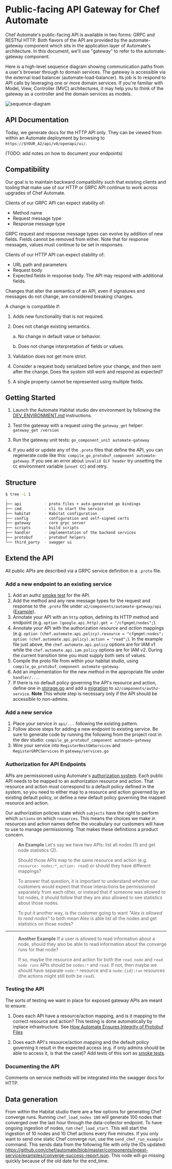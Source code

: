 # Public-facing API Gateway for Chef Automate

Chef Automate's public-facing API is available in two forms: GRPC and
RESTful HTTP. Both flavors of the API are provided by the
automate-gateway component which sits in the application layer of
Automate's architecture. In this document, we'll use "gateway" to
refer to the automate-gateway component.

Here is a high-level sequence diagram showing communication paths from
a user's browser through to domain services. The gateway is accessible
via the external load balancer (automate-load-balancer). Its job is
to respond to API calls by leveraging one or more domain services. If
you're familiar with Model, View, Controller (MVC) architectures, it
may help you to think of the gateway as a controller and the domain
services as models.

![sequence-diagram](docs/diagrams/gateway-sequence.png)

## API Documentation

Today, we generate docs for the HTTP API only. They can be viewed from
within an Automate deployment by browsing to `https://$YOUR_A2/api/v0/openapi/ui/`.

(TODO: add notes on how to document your endpoints)

## Compatibility

Our goal is to maintain backward compatibility such that existing
clients and tooling that make use of our HTTP or GRPC API continue to
work across upgrades of Chef Automate.

Clients of our GRPC API can expect stability of:

* Method name
* Request message type
* Response message type

GRPC request and response message types can evolve by addition of new
fields. Fields cannot be removed from either. Note that for response
messages, values must continue to be set in responses.

Clients of our HTTP API can expect stability of:

* URL path and parameters
* Request body
* Expected fields in response body. The API may respond with
  additional fields.

Changes that alter the semantics of an API, even if signatures and messages do
not change, are considered breaking changes.

A change is compatible if:

1. Adds new functionality that is not required.

2. Does not change existing semantics.

   a. No change in default value or behavior.

   b. Does not change interpretation of fields or values.

3. Validation does not get more strict.

4. Consider a request body serialized before your change, and then sent after
   the change. Does the system still work and respond as expected?

5. A single property cannot be represented using multiple fields.

## Getting Started

1. Launch the Automate Habitat studio dev environment by following the
   [DEV_ENVIRONMENT.md](../../dev-docs/DEV_ENVIRONMENT.md)
   instructions.

2. Test the gateway with a request using the `gateway_get` helper:
   `gateway_get /version`

3. Run the gateway unit tests: `go_component_unit automate-gateway`

4. If you add or update any of the `.proto` files that define the API,
   you can regenerate code like this: `compile_go_protobuf_component automate-gateway`.
   If you see an error about `invalid ELF header`
   try unsetting the `CC` environment variable (`unset CC`) and retry.

## Structure

```bash
$ tree -L 1
.
├── api          - proto files + auto-generated go bindings
├── cmd          - cli to start the service
├── habitat      - Habitat configuration
├── config       - configuration and self-signed certs
├── gateway      - core grpc server
├── scripts      - build scripts
├── handler      - implementation of the backend services
├── protobuf     - protobuf helpers
└── third_party  - swagger ui
```

## Extend the API

All public APIs are described via a GRPC service definition in a `.proto` file.

### Add a new endpoint to an existing service

1. Add an authz [smoke test](https://github.com/chef/automate/blob/c41a1863627c950c9ec5f5b8d5cd48254b8d8b71/inspec/a2-api-integration/controls/authz_access_control.rb#L14) for the API.
2. Add the method and any new message types for the request and response to the `.proto` file under `a2/components/automate-gateway/api` ([Example](https://github.com/chef/automate/blob/c41a1863627c950c9ec5f5b8d5cd48254b8d8b71/components/automate-gateway/api/auth/users/users.proto#L16)).
3. Annotate your API with an `http` option, defining its HTTP method and endpoint (e.g. `option (google.api.http).get = "/cfgmgmt/nodes";`).
4. Annotate your API with the authorization _resource_ and _action_ mappings
   (e.g. `option (chef.automate.api.policy).resource = "cfgmgmt:nodes"; option (chef.automate.api.policy).action = "read";`).
   In the example file just above, the `chef.automate.api.policy` options are for IAM v1 while the
   `chef.automate.api.iam.policy` options are for IAM v2. During the current transition time you must supply both sets of values.
5. Compile the proto file from within your habitat studio, using `compile_go_protobuf_component automate-gateway`.
6. Add an implementation for the new method in the appropriate file under `handler/...`.
7. If there is no default policy governing the API's resource and action, define one in [storage.go](https://github.com/chef/automate/blob/c41a1863627c950c9ec5f5b8d5cd48254b8d8b71/components/authz-service/storage/v2/storage.go#L84)
   and add a [migration](https://github.com/chef/automate/blob/c41a1863627c950c9ec5f5b8d5cd48254b8d8b71/components/authz-service/storage/postgres/migration/sql/05_telemetry_default_policy.up.sql#L3) to `a2/components/authz-service`.
   **Note** This whole step is necessary only if the API should be accessible to non-admins.

### Add a new service

1. Place your service in `api/...` following the existing pattern.
2. Follow above steps for adding a new endpoint to existing service. Be sure to generate code by running the following from the project root in the
   dev studio: `compile_go_protobuf_component automate-gateway`
3. Wire your service into `RegisterRestGWServices` and
   `RegisterGRPCServices` in `gateway/services.go`

### Authorization for API Endpoints

APIs are permissioned using Automate's [authorization system](https://github.com/chef/automate/blob/c41a1863627c950c9ec5f5b8d5cd48254b8d8b71/components/authz-service/README.md). Each public API needs to be mapped to an authorization resource and action. That resource and action must correspond to a default policy defined in the system, so you need to either map to a resource and action governed by an existing default policy, or define a new default policy governing the mapped resource and action.

Our authorization policies state which `subjects` have the right to perform which `actions` on which `resources`.  This means the choices we make in resources and action names define the vocabulary our customers will have to use to manage permissioning. That makes these definitions a product concern.

> **An Example** Let's say we have two APIs: list all nodes (1) and get node statistics (2).
>
> Should those APIs map to the same resource and action (e.g. `resource: nodes:*`, `action: read`) or should they have different mappings?
>
> To answer that question, it is important to understand whether our customers would expect that those interactions be permissioned separately from each other, or instead that if someone was allowed to list nodes, it should follow that they are also allowed to see statistics about those nodes.
>
> To put it another way, is the customer going to want *"Alex is allowed to read nodes"* to both mean Alex is able list all the nodes and get statistics on those nodes?

---
> **Another Example** If a user is allowed to read information about a node, should they also be able to read information about the converge runs for that node?
>
> If so, maybe the resource and action for both the `read node` and `read node runs` APIs should be `nodes:*` and `read`. If not, then maybe we should have separate `node:*` resource and a `node:{id}:run` resources (the actions might still both be `read`).

### Testing the API

The sorts of testing we want in place for exposed gateway APIs are meant to ensure:

1. Does each API have a resource/action mapping, and is it mapping to the correct resource and action? This testing is done automatically by inplace infrastructure. See [How Automate Ensures Integrity of Protobuf Files](docs/proto-integrity.md)

1. Does each API's resource/action mapping and the default policy governing it result in the expected access (e.g. if only admins should be able to access it, is that the case)? Add tests of this sort as [smoke tests](https://github.com/chef/automate/blob/c41a1863627c950c9ec5f5b8d5cd48254b8d8b71/inspec/a2-api-integration/controls/authz_access_control.rb).

### Documenting the API

Comments on service methods will be integrated into the swagger docs for HTTP.

## Data generation

From within the Habitat studio there are a few options for generating Chef converge runs. Running `chef_load_nodes 100` will generate 100 nodes that converged over the last hour through the data-collector endpoint. To have ongoing ingestion of nodes, run `chef_load_start`. This will start the ingestion of 10 nodes and 10 Chef actions every five minutes. If you only want to send one static Chef converge run, use the `send_chef_run_example` command. This sends data from the following file with only the IDs updated: https://github.com/chef/automate/blob/master/components/ingest-service/examples/converge-success-report.json.  This node will go missing quickly because of the old date for the end_time. 
